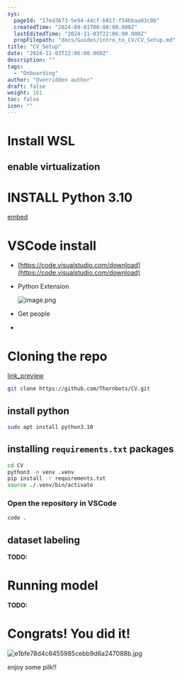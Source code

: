 ```yaml
---
sys:
  pageId: "17ed3673-5e94-44cf-b817-f54bbaa03c06"
  createdTime: "2024-09-01T00:08:00.000Z"
  lastEditedTime: "2024-11-03T22:06:00.000Z"
  propFilepath: "docs/Guides/intro_to_CV/CV_Setup.md"
title: "CV_Setup"
date: "2024-11-03T22:06:00.000Z"
description: ""
tags:
  - "Onboarding"
author: "Overridden author"
draft: false
weight: 161
toc: false
icon: ""
---
```


# Install WSL

## enable virtualization

# INSTALL Python 3.10

[embed](https://www.rose-hulman.edu/class/csse/csse132/2425a/labs/prelab1-wsl2.html)

# VSCode install

- [https://code.visualstudio.com/download](https://code.visualstudio.com/download)
- Python Extension

	![image.png](https://prod-files-secure.s3.us-west-2.amazonaws.com/d518164a-d88e-44d1-a4ee-3adb3bd8bce0/d82b6650-a5e4-4d3c-b8c9-93d817dae00e/image.png?X-Amz-Algorithm=AWS4-HMAC-SHA256&X-Amz-Content-Sha256=UNSIGNED-PAYLOAD&X-Amz-Credential=ASIAZI2LB466VJIABRZ7%2F20250515%2Fus-west-2%2Fs3%2Faws4_request&X-Amz-Date=20250515T132151Z&X-Amz-Expires=3600&X-Amz-Security-Token=IQoJb3JpZ2luX2VjEHUaCXVzLXdlc3QtMiJHMEUCIQC6eJcMBfZWtFBmEBCkELzTEMCKnm632nrxtkidXyuRtgIgMsFEB0USPWVGNPp3iva5kpiuohjPD7bzrMil6o1LUN4q%2FwMILRAAGgw2Mzc0MjMxODM4MDUiDKRvzx2qG5w3Fu0yKSrcA7bjp17xYERdqWPECmJ76NXU0Y59HxEnXfTgD1om8onYSmjfo7LQ%2Fp7OSFCjyl5nFAK9QnKhC2GdGdW96y8IrNlIFauNf3YRE7Zt4QOpmUTVfZhSr7n9ClxQfAUd4uEf8K%2FjiHToAh%2F6l3jTSbdU43pVwwCMHIgLfmBB7vZfQxaEJ6Ao7ITskwAQtAYD%2B0qd9O5Gp%2BDZXtg2Gu7On6s9VhOHyC7pu5dEJM4EdsFs4JvDLqSiLWE7aF7gsRDHFKEjUOLSCpTZuNX5Ak6tn6i9WqklzdJwSPUnGPYrLH8JaUtzZVY5TWr7ddERoYDjynE9W9Obmr%2FOez5sKfVWNCH3C3CysSyiexdcfdWlGdqTWMADGFyfb3LLi5FQligYFxDERSYPhQ8OIvPJyXoj2%2B3s10ojuL4BY%2BX%2FaECu0Nj4MzA%2FLkZUPw8hpeLvTpDI0lE9JVEx28oMlzYSPdE00u2Njht4Ho5LiSFNqkh0GiE1iwm7XdgeV%2B5RpguOTHOR%2FPSieV98oYcyLn8Bg5pEVvM9cFURIZqLEkMsPJP2IOjffdOTEs2KfHxio3BAnOrdv6X584kqF7o24GO3wQalA2Zg%2BxrY4Bq%2Fz1qVobE8%2Fi5JckY%2BpDQHrCZ6P%2FKspY8rMOS5l8EGOqUBOLfAGAzDtKvSxu7CupE489r%2F2qhkFlcM4GzCDu9uM9qYDqGjmjKU3bL%2BxVcRcjGKOS3oesKNViS4c7TAN9spIi3OtBxxlkRzBo9F7A%2FWoxbLkAMBKSJBaNsXv7wC7vio%2BU%2Fu%2FiADq2Mn5HwSq%2FSIiqJ7hR1wx4DdqEw%2Fastm%2FVpbePSixPPGAbDJLmpXMW%2BjGkT6sTOpCuZ16DATGLHp%2Fk8jmKtb&X-Amz-Signature=14b192d0ec9e63fbc72982b1d3c254acedf2ec5af400b3bd50afc449a0d42e36&X-Amz-SignedHeaders=host&x-id=GetObject)
- Get people
- 

# Cloning the repo

[link_preview](https://github.com/Thornbots/CV/)

```bash
git clone https://github.com/Thornbots/CV.git
```

## install python

```bash
sudo apt install python3.10
```

## installing `requirements.txt` packages

```bash
cd CV
python3 -m venv .venv
pip install -r requirements.txt
source ./.venv/bin/activate
```

### Open the repository in VSCode

```bash
code .
```

## dataset labeling  

**TODO:**

# Running model

**TODO:**

# Congrats! You did it!

![e1bfe78d4c6455985cebb9d6a247088b.jpg](https://prod-files-secure.s3.us-west-2.amazonaws.com/d518164a-d88e-44d1-a4ee-3adb3bd8bce0/7d1ce04e-65d6-40c8-814d-754280e9515a/e1bfe78d4c6455985cebb9d6a247088b.jpg?X-Amz-Algorithm=AWS4-HMAC-SHA256&X-Amz-Content-Sha256=UNSIGNED-PAYLOAD&X-Amz-Credential=ASIAZI2LB466S5V7JUEY%2F20250515%2Fus-west-2%2Fs3%2Faws4_request&X-Amz-Date=20250515T132150Z&X-Amz-Expires=3600&X-Amz-Security-Token=IQoJb3JpZ2luX2VjEHUaCXVzLXdlc3QtMiJHMEUCIQDi9zziyBLOtgAHbANLHvM4xbAxrGj%2FVed%2BN31zI4MI7QIgD6Dn98vUq1%2F94jvirB14yNwf%2FIe09TETkW3FOI8g%2Bckq%2FwMILhAAGgw2Mzc0MjMxODM4MDUiDEzus7XTYINZCg2ayyrcA8LmfOt%2FMSCdrvJYpUeDjfJiOZByR2FvA7jiJaN%2FQpNrdzqgtfd4zI4GD5O4hwVxxbfqg2HRKoIKQ4RAu57qzJRtLX10gC2swGVbbl733%2BMk40Gcir6QsYGP1Dq%2BA3rwm5Ny%2B6NAkSEl7zijHOXbNgTwuL6zkQcg5DyVdy4LCoh49rvT7fJQqy3Nic3H4Izb0nEhnU5tdPvHer4J5vLBDMTV6Qs6VQ6lmklGG%2F4FWeWozXyFPNQ70qX%2F73j%2BVW4BlfxX66%2BA35BaF125G7DIBLdcBrQbnELECTmNztmGMyeyR%2Fv5sSduWwAT4611nzJ6eSMbSJAONY8G%2FmLQPfCsWV7MlAxhcqeFvU4rZo6EETH6tjz6UK5Xi6KnR3MnPkzpjFF95kkx2HbLHlaC7zWmkpcTK%2BQisTbAl3Ny7lWfzJBvxRtAHrnEwVnj8WG4eZcpkQ%2BR7%2B7bgVnGkc7qH%2Fxd3LAVFWjDsNG7ibgwdE7ncIdWcubOOBhFIvhuodn5LUDWO9GD%2BYfQrJjcjZYr6qz%2FLPn4Lxq210P3hSIH%2Bm9RLN93pbDJnZ89HByZqbc7EELyPT0%2BETHJkPJoY8YJX%2FfSsRmD39kiiG2qFf2jY9AYky8cuEhcwinOdPxFn5caMNS5l8EGOqUBC1Rsm3CnptyYEUJfj%2BvcDr8gRhdSEwhHdLiAMaUv7fh0CDM4AHV%2FZNg0bUYuQj290HmPXCkhSWZw05TwSVu3e4MKfxNP1HEFa2RRsniS%2FmhUxgPwQWBBjnlCtOgNNgXrNQZiW2E20jscQPGrkScQg4nWVrQ9l5xnmsu7uP5XxIAEc5724mI%2BlEcpJMZ6O7c23RyIvg%2Fw9fHbpqsxWytO9GBzAqkI&X-Amz-Signature=0744d955b33442c6e3973ed89dc0efbc95a8e10bdc947991d6202d9bb6371473&X-Amz-SignedHeaders=host&x-id=GetObject)

enjoy some pilk!!
